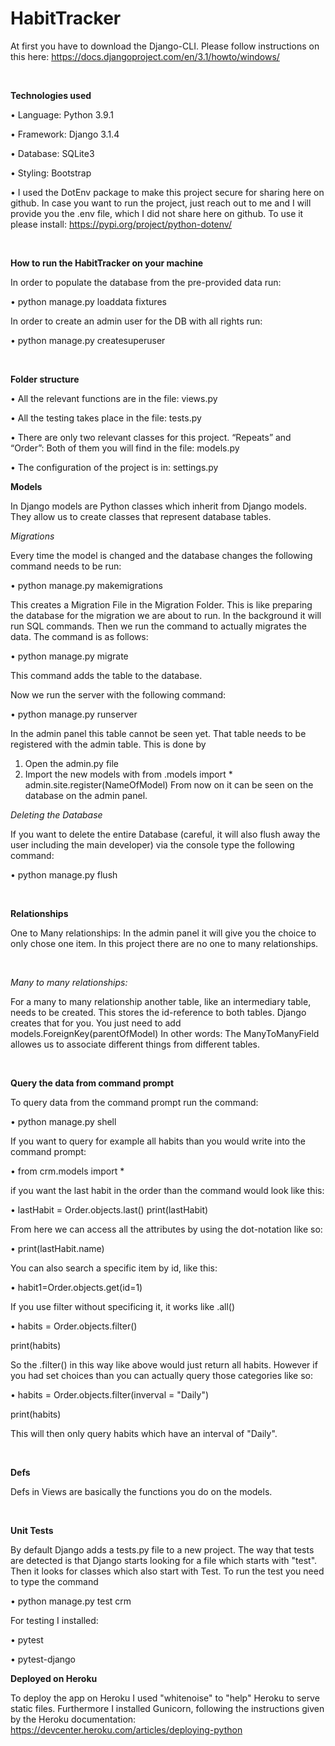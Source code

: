 # HabitTracker

At first you have to download the Django-CLI. Please follow instructions on this here: https://docs.djangoproject.com/en/3.1/howto/windows/

 <br />
 
 
 **Technologies used**
 
• Language: Python 3.9.1

• Framework: Django 3.1.4

• Database: SQLite3 

• Styling: Bootstrap

• I used the DotEnv package to make this project secure for sharing here on github. In case you want to run the project, just reach out to me and I will provide you the .env file, which I did not share here on github. To use it please install: https://pypi.org/project/python-dotenv/

 <br />
 
 
 **How to run the HabitTracker on your machine**
 

In order to populate the database from the pre-provided data run: 

•	python manage.py loaddata fixtures


In order to create an admin user for the DB with all rights run:

• python manage.py createsuperuser


 <br />
 
 **Folder structure**

 
• All the relevant functions are in the file: views.py 

• All the testing takes place in the file: tests.py

• There are only two relevant classes for this project. “Repeats” and “Order”: Both of them you will find in the file: models.py

• The configuration of the project is in: settings.py

 

**Models**

In Django models are Python classes which inherit from Django models. They allow us to create classes that represent database tables. 

*Migrations* 

Every time the model is changed and the database changes the following command needs to be run:

•	python manage.py makemigrations


This creates a Migration File in the Migration Folder. This is like preparing the database for the migration we are about to run. In the background it will run SQL commands. Then we run the command to actually migrates the data. The command is as follows: 


•	python manage.py migrate

This command adds the table to the database. 


Now we run the server with the following command:

•	python manage.py runserver


In the admin panel this table cannot be seen yet. That table needs to be registered with the admin table. This is done by 

1.	Open the admin.py file 
2.	Import the new models with from .models import *     admin.site.register(NameOfModel)
From now on it can be seen on the database on the admin panel. 

*Deleting the Database*

If you want to delete the entire Database (careful, it will also flush away the user including the main developer) via the console type the following command:

• python manage.py flush

 <br />

**Relationships**

One to Many relationships: In the admin panel it will give you the choice to only chose one item. In this project there are no one to many relationships.

 <br />

*Many to many relationships:*

For a many to many relationship another table, like an intermediary table, needs to be created. This stores the id-reference to both tables. Django creates that for you. You just need to add models.ForeignKey(parentOfModel)  In other words: The ManyToManyField allowes us to associate different things from different tables.

 <br />


**Query the data from command prompt**

To query data from the command prompt run the command:

• python manage.py shell



If you want to query for example all habits than you would write into the command prompt:

• from crm.models import *


if you want the last habit in the order than the command would look like this:

• lastHabit = Order.objects.last()
  print(lastHabit)
  
  
From here we can access all the attributes by using the dot-notation like so:

• print(lastHabit.name)


You can also search a specific item by id, like this: 

• habit1=Order.objects.get(id=1) 


If you use filter without specificing it, it works like .all() 

• habits = Order.objects.filter()

print(habits)


So the .filter() in this way like above would just return all habits. 
However if you had set choices than you can actually query those categories like so:

• habits = Order.objects.filter(inverval = "Daily")

  print(habits)
  
  
This will then only query habits which have an interval of "Daily".

 <br />

**Defs**

Defs in Views are basically the functions you do on the models.

 <br />

**Unit Tests**

By default Django adds a tests.py file to a new project. 
The way that tests are detected is that Django starts looking for a file which starts with "test". Then it looks for classes which also start with Test. 
To run the test you need to type the command 

•	python manage.py test crm



For testing I installed:

•	pytest 

•	pytest-django



**Deployed on Heroku**

To deploy the app on Heroku I used "whitenoise" to "help" Heroku to serve static files. Furthermore I installed Gunicorn, following the instructions given by the Heroku documentation: https://devcenter.heroku.com/articles/deploying-python


